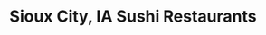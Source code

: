 ---
layout: city
title: Sioux City, IA Sushi Restaurants
permalink: /iowa/sioux-city/
stateAbbr: IA
stateName: Iowa
cityName: Sioux City

---
